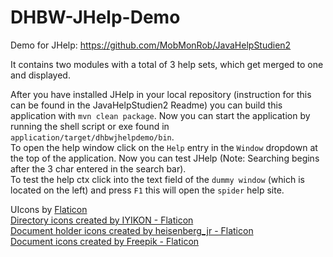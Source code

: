 # DHBW-JHelp-Demo
Demo for JHelp: https://github.com/MobMonRob/JavaHelpStudien2

It contains two modules with a total of 3 help sets, which get merged to one and displayed.

After you have installed JHelp in your local repository (instruction for this can be found in the JavaHelpStudien2 Readme) you can build this application with `mvn clean package`.
Now you can start the application by running the shell script or exe found in `application/target/dhbwjhelpdemo/bin`.
<br>
To open the help window click on the `Help` entry in the `Window` dropdown at the top of the application.
Now you can test JHelp (Note: Searching begins after the 3 char entered in the search bar).
<br>
To test the help ctx click into the text field of the `dummy window` (which is located on the left) and press `F1` this will open the `spider` help site.

UIcons by <a href="https://www.flaticon.com/uicons">Flaticon</a>
<br>
<a href="https://www.flaticon.com/free-icons/directory" title="directory icons">Directory icons created by IYIKON - Flaticon</a>
<br>
<a href="https://www.flaticon.com/free-icons/document-holder" title="document holder icons">Document holder icons created by heisenberg_jr - Flaticon</a>
<br>
<a href="https://www.flaticon.com/free-icons/document" title="document icons">Document icons created by Freepik - Flaticon</a>
